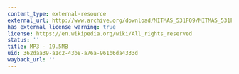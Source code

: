```yaml
---
content_type: external-resource
external_url: http://www.archive.org/download/MITMAS_531F09/MITMAS_531F09_lec08_2.mp3
has_external_license_warning: true
license: https://en.wikipedia.org/wiki/All_rights_reserved
status: ''
title: MP3 - 19.5MB
uid: 362daa39-a1c2-43b8-a76a-961b6da4333d
wayback_url: ''
---
```


